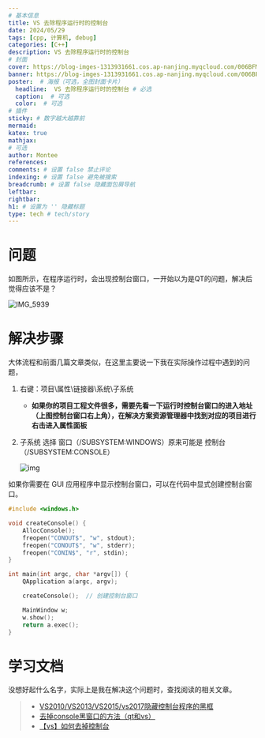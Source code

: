 ```yaml
---
# 基本信息
title: VS 去除程序运行时的控制台
date: 2024/05/29
tags: [cpp, 计算机, debug]
categories: [C++]
description: VS 去除程序运行时的控制台
# 封面
cover: https://blog-imges-1313931661.cos.ap-nanjing.myqcloud.com/006BFMdqly1gfcskjuy1ij31kw13gjz0.jpg
banner: https://blog-imges-1313931661.cos.ap-nanjing.myqcloud.com/006BFMdqly1gfcskjuy1ij31kw13gjz0.jpg
poster:  # 海报（可选，全图封面卡片）
  headline:  VS 去除程序运行时的控制台 # 必选
  caption:  # 可选
  color:  # 可选
# 插件
sticky: # 数字越大越靠前
mermaid:
katex: true
mathjax: 
# 可选
author: Montee
references:
comments: # 设置 false 禁止评论
indexing: # 设置 false 避免被搜索
breadcrumb: # 设置 false 隐藏面包屑导航
leftbar: 
rightbar:
h1: # 设置为 '' 隐藏标题
type: tech # tech/story
---
```

# 问题

如图所示，在程序运行时，会出现控制台窗口，一开始以为是QT的问题，解决后觉得应该不是？

![IMG_5939](https://blog-imges-1313931661.cos.ap-nanjing.myqcloud.com/IMG_5939.JPG)

# 解决步骤

大体流程和前面几篇文章类似，在这里主要说一下我在实际操作过程中遇到的问题，

1. 右键：项目\属性\链接器\系统\子系统

   * **如果你的项目工程文件很多，需要先看一下运行时控制台窗口的进入地址（上图控制台窗口右上角），在解决方案资源管理器中找到对应的项目进行右击进入属性面板**

2. 子系统 选择 窗口（/SUBSYSTEM:WINDOWS）原来可能是 控制台（/SUBSYSTEM:CONSOLE）

   ![img](https://blog-imges-1313931661.cos.ap-nanjing.myqcloud.com/watermark%2Ctype_d3F5LXplbmhlaQ%2Cshadow_50%2Ctext_Q1NETiBA6Zu36Zi15aSq6Ziz%2Csize_20%2Ccolor_FFFFFF%2Ct_70%2Cg_se%2Cx_16.png) 



如果你需要在 GUI 应用程序中显示控制台窗口，可以在代码中显式创建控制台窗口。

```c++
#include <windows.h>

void createConsole() {
    AllocConsole();
    freopen("CONOUT$", "w", stdout);
    freopen("CONOUT$", "w", stderr);
    freopen("CONIN$", "r", stdin);
}

int main(int argc, char *argv[]) {
    QApplication a(argc, argv);

    createConsole();  // 创建控制台窗口

    MainWindow w;
    w.show();
    return a.exec();
}

```



# 学习文档

没想好起什么名字，实际上是我在解决这个问题时，查找阅读的相关文章。

> * [VS2010/VS2013/VS2015/vs2017隐藏控制台程序的黑框](https://blog.csdn.net/zy_505775013/article/details/107432177)
> * [去掉console黑窗口的方法（qt和vs）](https://www.cnblogs.com/yimaochun/archive/2011/07/29/2120653.html)
> * [【vs】如何去掉控制台](https://blog.csdn.net/sinat_29158831/article/details/123503032)